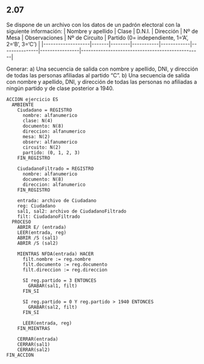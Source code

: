 ## 2.07
Se dispone de un archivo con los datos de un padrón electoral con la siguiente información:
| Nombre y apellido | Clase | D.N.I. | Dirección | Nº de Mesa | Observaciones | Nº de Circuito | Partido (0= independiente, 1=‘A’, 2=‘B’, 3=‘C’) |
|-------------------|-------|--------|-----------|------------|---------------|----------------|-------------------------------------------------|

Generar:
a) Una secuencia de salida con nombre y apellido, DNI, y dirección de todas las personas afiliadas al partido “C”.
b) Una secuencia de salida con nombre y apellido, DNI, y dirección de todas las personas no afiliadas a ningún
partido y de clase posterior a 1940.

```
ACCION ejercicio ES
  AMBIENTE
    Ciudadano = REGISTRO
      nombre: alfanumerico
      clase: N(4)
      documento: N(8)
      direccion: alfanumerico
      mesa: N(2)
      observ: alfanumerico
      circuito: N(2)
      partido: (0, 1, 2, 3)
    FIN_REGISTRO

    CiudadanoFiltrado = REGISTRO
      nombre: alfanumerico
      documento: N(8)
      direccion: alfanumerico
    FIN_REGISTRO

    entrada: archivo de Ciudadano
    reg: Ciudadano
    sal1, sal2: archivo de CiudadanoFiltrado
    filt: CiudadanoFiltrado
  PROCESO
    ABRIR E/ (entrada)
    LEER(entrada, reg)
    ABRIR /S (sal1)
    ABRIR /S (sal2)

    MIENTRAS NFDA(entrada) HACER
      filt.nombre := reg.nombre
      filt.documento := reg.documento
      filt.direccion := reg.direccion

      SI reg.partido = 3 ENTONCES
        GRABAR(sal1, filt)
      FIN_SI

      SI reg.partido = 0 Y reg.partido > 1940 ENTONCES
        GRABAR(sal2, filt)
      FIN_SI

      LEER(entrada, reg)
    FIN_MIENTRAS

    CERRAR(entrada)
    CERRAR(sal1)
    CERRAR(sal2)
FIN_ACCION
```
